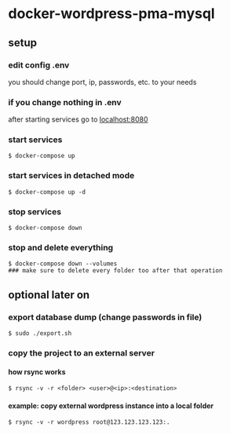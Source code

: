 # docker-wordpress-pma-mysql

## setup
### edit config .env
you should change port, ip, passwords, etc. to your needs
### if you change nothing in .env
after starting services go to [localhost:8080](http://localhost:8080/)

### start services
    $ docker-compose up

### start services in detached mode
    $ docker-compose up -d

### stop services
    $ docker-compose down
    
### stop and delete everything
    $ docker-compose down --volumes
    ### make sure to delete every folder too after that operation

## optional later on
### export database dump (change passwords in file)
    $ sudo ./export.sh

### copy the project to an external server
#### how rsync works
    $ rsync -v -r <folder> <user>@<ip>:<destination>
#### example: copy external wordpress instance into a local folder
    $ rsync -v -r wordpress root@123.123.123.123:.
